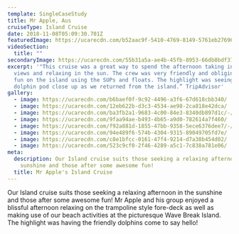 ```yaml
---
template: SingleCaseStudy
title: Mr Apple, Aus
cruiseType: Island Cruise
date: 2018-11-08T05:09:30.701Z
featuredImage: https://ucarecdn.com/b52aac9f-5410-4769-8149-5761eb27696b/
videoSection:
  title: ""
secondaryImage: https://ucarecdn.com/55b31a5a-ae4b-45fb-8953-66db8bdf376f/
excerpt: '"This cruise was a great way to spend the afternoon taking in the
  views and relaxing in the sun. The crew was very friendly and obliging. It was
  fun on the island using the SUPs and floats. The highlight was seeing a
  dolphin pod close up as we returned from the island.” TripAdvisor'
gallery:
  - image: https://ucarecdn.com/b6baef0f-9c92-4496-a3f6-67d618cbb340/
  - image: https://ucarecdn.com/12eb622b-d3c3-4534-ae98-2ca818e42dca/
  - image: https://ucarecdn.com/ba3fb2a1-9683-4c00-84e3-8340db897d1c/-/crop/609x672/0,124/-/preview/
  - image: https://ucarecdn.com/9faa94ae-b493-4b65-a9d0-782614a7f460/
  - image: https://ucarecdn.com/f92a881d-1855-47bb-9358-5ece6376dee7/-/crop/1021x1260/0,120/-/preview/
  - image: https://ucarecdn.com/94e489f6-574b-4304-9315-89049705fd7e/
  - image: https://ucarecdn.com/c8e1bfcc-0161-47f4-9214-d7a38b454d02/
  - image: https://ucarecdn.com/523c9cf0-2f46-4289-a5c1-7c838a781e06/
meta:
  description: Our Island cruise suits those seeking a relaxing afternoon in the
    sunshine and those after some awesome fun!
  title: Mr Apple's Island Cruise
---
```

Our Island cruise suits those seeking a relaxing afternoon in the sunshine and those after some awesome fun! Mr Apple and his group enjoyed a blissful afternoon relaxing on the trampoline style fore-deck as well as making use of our beach activities at the picturesque Wave Break Island. The highlight was having the friendly dolphins come to say hello!
